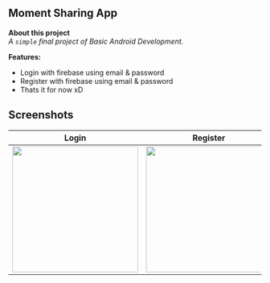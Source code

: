 ## Moment Sharing App
**About this project** <br>
*A `simple` final project of Basic Android Development.*

**Features:**
  + Login with firebase using email & password
  + Register with firebase using email & password
  + Thats it for now xD

## Screenshots

|  Login |  Register | New Feeds |
|------|--------------|------------|
|<img src="https://user-images.githubusercontent.com/78833363/165801155-f0d8df7a-845e-43f9-b1ae-e947c5c9ddf4.PNG" width="250"/>|<img src="https://user-images.githubusercontent.com/78833363/165801260-3a1c6a40-e00a-4747-94d9-34e480ee2b85.PNG" width="250"/>|<img src="https://user-images.githubusercontent.com/78833363/165801317-92d0627f-6b6d-4b6e-98fd-f6cc1f5ff149.PNG" width="250"/>|
